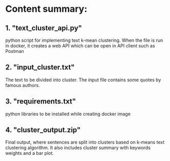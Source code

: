 # Content summary:
## 1. "text_cluster_api.py"
python script for implementing text k-mean clustering. When the file is run in docker, it creates a web API which can be open in API client such as Postman 
## 2. "input_cluster.txt"
The text to be divided into cluster. The input file contains some quotes by famous authors. 
## 3. "requirements.txt"
python libraries to be installed while creating docker image 
## 4. "cluster_output.zip"
Final output, where sentences  are split into clusters based on k-means text clustering algorithm. It also includes cluster summary with keywords weights and a bar plot.
